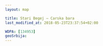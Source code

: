 ```yaml
---
layout: map

title: Stari Begej – Carska bara
last_modified_at: 2018-05-23T23:37:54+02:00

WDPA: [134953]
geoSrbija:
---
```

